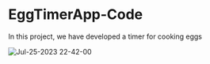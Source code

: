 # EggTimerApp-Code
In this project, we have developed a timer for cooking eggs

![Jul-25-2023 22-42-00](https://github.com/DanilaBolshakov1999/ggTimerApp-Code/assets/47753945/bfb863a7-d7e7-4e9c-8f16-bea4edb73ac6)
